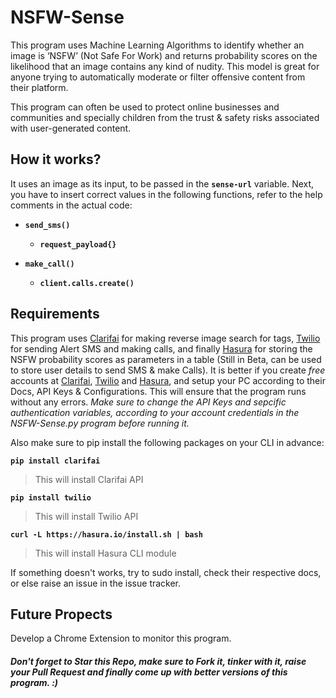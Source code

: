 # NSFW-Sense

This program uses Machine Learning Algorithms to identify whether an image is ‘NSFW’ (Not Safe For Work) and returns probability scores on the likelihood that an image contains any kind of nudity. This model is great for anyone trying to automatically moderate or filter offensive content from their platform.

This program can often be used to protect online businesses and communities and specially children from the trust & safety risks associated with user-generated content.

## How it works?

It uses an image as its input, to be passed in the **`sense-url`** variable. Next, you have to insert correct values in the following functions, refer to the help comments in the actual code:
  * **`send_sms()`**
     * **`request_payload{}`**
     
  * **`make_call()`**
     * **`client.calls.create()`**
     
## Requirements

This program uses [Clarifai](https://clarifai.com) for making reverse image search for tags, [Twilio](https://www.twilio.com) for sending Alert SMS and making calls, and finally [Hasura](https://hasura.io/) for storing the NSFW probability scores as parameters in a table (Still in Beta, can be used to store user details to send SMS & make Calls). It is better if you create _free_ accounts at [Clarifai](https://clarifai.com), [Twilio](https://www.twilio.com) and [Hasura](https://hasura.io/), and setup your PC according to their Docs, API Keys & Configurations. This will ensure that the program runs without any errors.
_Make sure to change the API Keys and sepcific authentication variables, according to your account credentials in the NSFW-Sense.py program before running it._

Also make sure to pip install the following packages on your CLI in advance:

**```pip install clarifai```**
> This will install Clarifai API

**```pip install twilio```**
> This will install Twilio API

**```curl -L https://hasura.io/install.sh | bash```**
> This will install Hasura CLI module

If something doesn't works, try to sudo install, check their respective docs, or else raise an issue in the issue tracker.

## Future Propects

Develop a Chrome Extension to monitor this program.

##### Don't forget to Star this Repo, make sure to Fork it, tinker with it, raise your Pull Request and finally come up with better versions of this program. :)
